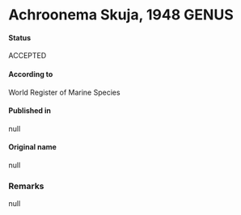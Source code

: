 # Achroonema Skuja, 1948 GENUS

#### Status
ACCEPTED

#### According to
World Register of Marine Species

#### Published in
null

#### Original name
null

### Remarks
null